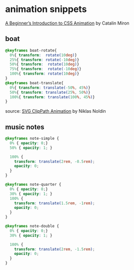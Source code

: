 # animation snippets

[A Beginner’s Introduction to CSS Animation](https://webdesign.tutsplus.com/tutorials/a-beginners-introduction-to-css-animation--cms-21068) by Catalin Miron

## boat 
```css
@keyframes boat-rotate{
  0%{ transform:  rotate(10deg)}
  25%{ transform: rotate(-10deg)}
  50%{ transform:  rotate(10deg)}
  75%{ transform:  rotate(-10deg)}
  100%{ transform: rotate(10deg)}
}
@keyframes boat-translate{
  0%{ transform: translate(-50%, 45%)}
  50%{ transform: translate(25%, 50%)}
  100%{ transform: translate(100%, 45%)}
}
```
source: [SVG ClipPath Animation](https://codepen.io/niklasnoldin/pen/NEvWxm) by Niklas Noldin

## music notes

```css
@keyframes note-simple {
  0% { opacity: 0;}
  50% { opacity: 1; }

  100% {
    transform: translate(2rem, -0.5rem);
    opacity: 0;
  }
}

@keyframes note-quarter {
  0% { opacity: 0;}
  30% { opacity: 1; }
  100% {
    transform: translate(1.5rem, -1rem);
    opacity: 0;
  }
}

@keyframes note-double {
  0% { opacity: 0;}
  30% { opacity: 1; }

  100% {
    transform: translate(2rem, -1.5rem);
    opacity: 0;
  }
}
```